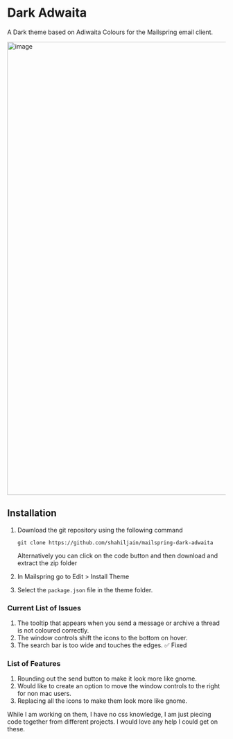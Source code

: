 # Dark Adwaita
A Dark theme based on Adiwaita Colours for the Mailspring email client.

<img width="1920" height="1043" alt="image" src="https://github.com/user-attachments/assets/e4758a64-e1ba-4057-87a0-76e4d5894fd2" />

## Installation
1. Download the git repository using the following command
    ```
    git clone https://github.com/shahiljain/mailspring-dark-adwaita
    ```
    Alternatively you can click on the code button and then download and extract the zip folder

2. In Mailspring go to Edit > Install Theme
3. Select the `package.json` file in the theme folder.

### Current List of Issues
1. The tooltip that appears when you send a message or archive a thread is not coloured correctly.
2. The window controls shift the icons to the bottom on hover.
3. The search bar is too wide and touches the edges. ✅ Fixed

### List of Features
1. Rounding out the send button to make it look more like gnome.
2. Would like to create an option to move the window controls to the right for non mac users.
3. Replacing all the icons to make them look more like gnome.

While I am working on them, I have no css knowledge, I am just piecing code together from different projects. I would love any help I could get on these.
